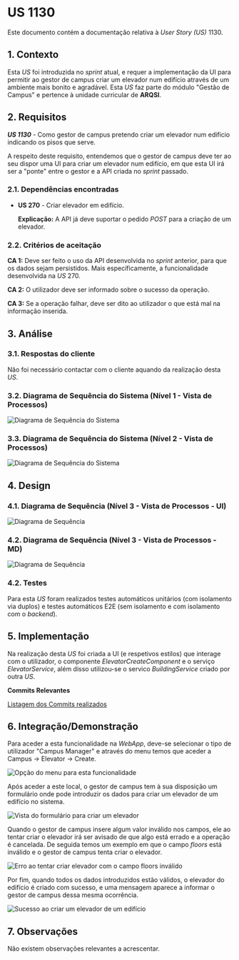 # US 1130

Este documento contém a documentação relativa à *User Story (US)* 1130.

## 1. Contexto

Esta *US* foi introduzida no *sprint* atual, e requer a implementação da UI para permitir ao gestor de campus criar um 
elevador num edifício através de um ambiente mais bonito e agradável.
Esta *US* faz parte do módulo "Gestão de Campus" e pertence à unidade curricular de **ARQSI**.

## 2. Requisitos

***US 1130*** - Como gestor de campus pretendo criar um elevador num edifício indicando os pisos que serve.

A respeito deste requisito, entendemos que o gestor de campus deve ter ao seu dispor uma UI para criar um elevador num edifício, 
em que esta UI irá ser a "ponte" entre o gestor e a API criada no *sprint* passado.

### 2.1. Dependências encontradas

- **US 270** - Criar elevador em edifício.

  **Explicação:** A API já deve suportar o pedido *POST* para a criação de um elevador.

### 2.2. Critérios de aceitação

**CA 1:** Deve ser feito o uso da API desenvolvida no *sprint* anterior, para que os dados sejam persistidos. Mais específicamente, a funcionalidade desenvolvida na *US* 270.

**CA 2:** O utilizador deve ser informado sobre o sucesso da operação.

**CA 3:** Se a operação falhar, deve ser dito ao utilizador o que está mal na informação inserida.

## 3. Análise

### 3.1. Respostas do cliente

Não foi necessário contactar com o cliente aquando da realização desta *US*.

### 3.2. Diagrama de Sequência do Sistema (Nível 1 - Vista de Processos)

![Diagrama de Sequência do Sistema](IMG/system-sequence-diagram-level-1.svg)

### 3.3. Diagrama de Sequência do Sistema (Nível 2 - Vista de Processos)

![Diagrama de Sequência do Sistema](IMG/system-sequence-diagram-level-2.svg)

## 4. Design

### 4.1. Diagrama de Sequência (Nível 3 - Vista de Processos - UI)

![Diagrama de Sequência](IMG/sequence-diagram-UI-level-3.svg)

### 4.2. Diagrama de Sequência (Nível 3 - Vista de Processos - MD)

![Diagrama de Sequência](IMG/sequence-diagram-MD-level-3.svg)

### 4.2. Testes

Para esta *US* foram realizados testes automáticos unitários (com isolamento via duplos) e testes automáticos E2E (sem
isolamento e com isolamento com o *backend*).

## 5. Implementação

Na realização desta *US* foi criada a UI (e respetivos estilos) que interage com o utilizador, o componente *ElevatorCreateComponent*
e o serviço *ElevatorService*, além disso utilizou-se o servico *BuildingService* criado por outra *US*.

**Commits Relevantes**

[Listagem dos Commits realizados](https://1191296gg.atlassian.net/browse/S50-13)

## 6. Integração/Demonstração

Para aceder a esta funcionalidade na *WebApp*, deve-se selecionar o tipo de utilizador "Campus Manager" e através do menu
temos que aceder a Campus -> Elevator -> Create.

![Opção do menu para esta funcionalidade](IMG/menu_option.png)

Após aceder a este local, o gestor de campus tem à sua disposição um formulário onde pode introduzir os dados para criar
um elevador de um edifício no sistema.

![Vista do formulário para criar um elevador](IMG/initial_view.png)

Quando o gestor de campus insere algum valor inválido nos campos, ele ao tentar criar o elevador irá ser avisado de que
algo está errado e a operação é cancelada. De seguida temos um exemplo em que o campo *floors* está inválido e o gestor
de campus tenta criar o elevador.

![Erro ao tentar criar elevador com o campo floors inválido](IMG/floors_error.png)

Por fim, quando todos os dados introduzidos estão válidos, o elevador do edifício é criado com sucesso, e uma mensagem 
aparece a informar o gestor de campus dessa mesma ocorrência.

![Sucesso ao criar um elevador de um edifício](IMG/successful_create.png)

## 7. Observações

Não existem observações relevantes a acrescentar.